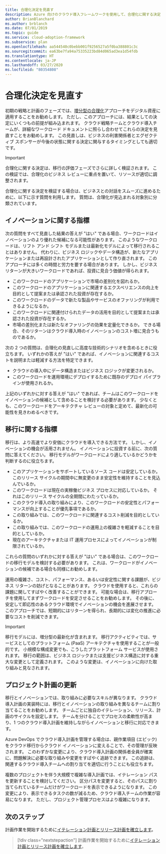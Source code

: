 ```yaml
---
title: 合理化決定を見直す
description: Azure 向けのクラウド導入フレームワークを使用して、合理化に関する決定を再確認し、企業との対話をスムーズに進めるための準備を行う方法について学習します。
author: BrianBlanchard
ms.author: brblanch
ms.date: 07/01/2019
ms.topic: guide
ms.service: cloud-adoption-framework
ms.subservice: plan
ms.openlocfilehash: aa544540c0bebb001f9256527a5f0ba388801c3c
ms.sourcegitcommit: ea63be7fa94a75335223bd84d065ad3ea1d54fdb
ms.translationtype: HT
ms.contentlocale: ja-JP
ms.lasthandoff: 03/27/2020
ms.locfileid: "80354808"
---
```

# <a name="review-rationalization-decisions"></a>合理化決定を見直す

初期の戦略と計画のフェーズでは、[増分型の合理化](../digital-estate/rationalize.md#incremental-rationalization)アプローチをデジタル資産に適用することをお勧めします。 ただし、このアプローチには、結果としての決定にいくつもの前提が組み込まれます。 クラウド戦略チームとクラウド導入チームが、詳細なワークロード ドキュメントに照らし合わせてこれらの決定を見直すことをお勧めします。 この見直しは、ビジネスの利害関係者とエグゼクティブ スポンサーが今後の状態に関する決定に関与するタイミングとしても適切です。

> [!IMPORTANT]
> 合理化に関する決定は、移行の評価フェーズでさらに詳しく検証されます。 この検証では、合理化のビジネス レビューに重点を置いて、リソースが適切に調整されます。

合理化に関する決定を検証する場合は、ビジネスとの対話をスムーズに進めるために、以下に示す質問を利用します。 質問は、合理化が見込まれる対象別に分類されています。

## <a name="innovation-indicators"></a>イノベーションに関する指標

次の質問をすべて見直した結果の答えが "はい" である場合、ワークロードはイノベーションのより優れた候補になる可能性があります。 このようなワークロードは、リフト アンド シフト モデルまたは最新化モデルによって移行されることはありません。 代わりに、ビジネス ロジックやデータ構造が、新たなアプリケーションまたは再設計されたアプリケーションとして作り直されます。 このアプローチには多くの時間と労力を要する場合があります。 しかし、ビジネス リターンが大きいワークロードであれば、投資に見合う価値が得られます。

- このワークロードのアプリケーションで市場の差別化を図れるか。
- このワークロードのアプリケーションに関連するエクスペリエンスの向上を目的として提案または承認された投資が存在するか。
- このワークロードのデータで新たな製品やサービスのオファリングが利用できるようになるか。
- このワークロードに関連付けられたデータの活用を目的として提案または承認された投資が存在するか。
- 市場の差別化または新たなオファリングの効果を定量化できるか。 できる場合、そのリターンはクラウド導入時のイノベーションのコスト増に見合うものであるか。

次の 2 つの質問は、合理化の見直しに高度な技術的シナリオを含めるときに役立ちます。 いずれかの答えが "はい" であれば、イノベーションに関連するコストを説明または軽減する方法を特定できます。

- クラウドの導入中にデータ構造またはビジネス ロジックが変更されるか。
- このワークロードを運用環境にデプロイするために既存のデプロイ パイプラインが使用されるか。

上記のいずれかに対する答えが "はい" であれば、チームはこのワークロードをイノベーションの候補として含めることを検討する必要があります。 少なくとも、このワークロードをアーキテクチャ レビューの対象と定めて、最新化の可能性を見きわめるべきです。

## <a name="migration-indicators"></a>移行に関する指標

移行は、より高速でより安価にクラウドを導入できる方法です。 しかし、イノベーションの機会が活用されません。 イノベーションに投資する前に、次の質問に答えてください。 移行モデルがワークロードにより適しているかどうかを判断するのに役立ちます。

- このアプリケーションをサポートしているソース コードは安定しているか。 このリリース サイクルの期間中に無変更のまま安定性を維持することを見込んでいるか。
- このワークロードは現在の実稼働ビジネス プロセスに対応しているか。 それはこのリリース サイクルの全期間にわたっているか。
- このクラウド導入の取り組みにより、このワークロードの安定性とパフォーマンスが向上することが優先事項であるか。
- この取り組みでは、このワークロードに関連するコスト削減を目的としているか。
- この取り組みでは、このワークロードの運用上の複雑さを軽減することを目的としているか。
- 現在のアーキテクチャまたは IT 運用プロセスによってイノベーションが制限されているか。

これらの質問のいずれかに対する答えが "はい" である場合は、このワークロードの移行モデルを検討する必要があります。 これは、ワークロードがイノベーションの候補である場合も同様にお勧めします。

運用の複雑さ、コスト、パフォーマンス、あるいは安定性に関する課題が、ビジネス リターンの妨げとなることがあります。 クラウドを使用すると、これらの課題に関してすばやく改善することができます。 可能な場合は、移行アプローチを使用してまずワークロードを安定させることをお勧めします。 その後に、安定して即応性のあるクラウド環境でイノベーションの機会を進展させます。 このアプローチでは、短期的にはリターンを得られ、長期的には変化の推進に必要なコストを削減できます。

> [!IMPORTANT]
> 移行モデルには、増分型の最新化が含まれます。 移行アクティビティでは、サービスとしてのプラットフォーム (PaaS) アーキテクチャを使用することが一般的です。 小規模な構成変更でも、こうしたプラットフォーム サービスが使用されます。 移行の範囲は、ビジネス ロジックまたは支援ビジネス構造に対する重大な変更として定義されます。 このような変更は、イノベーションに向けた取り組みと見なされます。

## <a name="update-the-project-plan"></a>プロジェクト計画の更新

移行とイノベーションでは、取り組みに必要なスキルが異なります。 クラウド導入計画の実装時には、移行とイノベーションの取り組みを異なるチームに割り当てることをお勧めします。 チームごとに独自のイテレーション、リリース、計画のサイクルを設定します。 チームを分けることでプロセスの柔軟性が高まり、1 つのクラウド導入計画を維持しながらイノベーションと移行に対応できます。

Azure DevOps でクラウド導入計画を管理する場合は、親作業項目 (エピック) をクラウド移行からクラウド イノベーションに変えることで、その管理が反映されます。 このわずかな変更により、クラウド導入計画の関係者全員が確実に、問題解決に必要な取り組みや変更をすばやく追跡できます。 この追跡は、関連するクラウド導入チームへの割り当てを適切に行うことにも役立ちます。

複数のプロジェクトを伴う大規模で複雑な導入計画では、イテレーション パスを更新することを検討してください。 区分パスを変更すると、そのパスに割り当てられているチームだけがワークロードを表示できるようになります。 この変更により、表示できるタスクの数が減るため、クラウド導入チームの作業が容易になります。 ただし、プロジェクト管理プロセスはより複雑になります。

## <a name="next-steps"></a>次のステップ

計画作業を開始するために[イテレーション計画とリリース計画を確立します](./iteration-paths.md)。

> [!div class="nextstepaction"]
> 計画作業を開始するために[イテレーション計画とリリース計画を確立します](./iteration-paths.md)。
